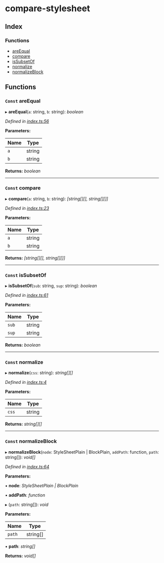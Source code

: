 
# compare-stylesheet

## Index

### Functions

* [areEqual](README.md#const-areequal)
* [compare](README.md#const-compare)
* [isSubsetOf](README.md#const-issubsetof)
* [normalize](README.md#const-normalize)
* [normalizeBlock](README.md#const-normalizeblock)

## Functions

### `Const` areEqual

▸ **areEqual**(`a`: string, `b`: string): *boolean*

*Defined in [index.ts:56](https://github.com/tbjgolden/compare-stylesheet/blob/f5a31c0/src/index.ts#L56)*

**Parameters:**

Name | Type |
------ | ------ |
`a` | string |
`b` | string |

**Returns:** *boolean*

___

### `Const` compare

▸ **compare**(`a`: string, `b`: string): *[string[][], string[][]]*

*Defined in [index.ts:23](https://github.com/tbjgolden/compare-stylesheet/blob/f5a31c0/src/index.ts#L23)*

**Parameters:**

Name | Type |
------ | ------ |
`a` | string |
`b` | string |

**Returns:** *[string[][], string[][]]*

___

### `Const` isSubsetOf

▸ **isSubsetOf**(`sub`: string, `sup`: string): *boolean*

*Defined in [index.ts:61](https://github.com/tbjgolden/compare-stylesheet/blob/f5a31c0/src/index.ts#L61)*

**Parameters:**

Name | Type |
------ | ------ |
`sub` | string |
`sup` | string |

**Returns:** *boolean*

___

### `Const` normalize

▸ **normalize**(`css`: string): *string[][]*

*Defined in [index.ts:4](https://github.com/tbjgolden/compare-stylesheet/blob/f5a31c0/src/index.ts#L4)*

**Parameters:**

Name | Type |
------ | ------ |
`css` | string |

**Returns:** *string[][]*

___

### `Const` normalizeBlock

▸ **normalizeBlock**(`node`: StyleSheetPlain | BlockPlain, `addPath`: function, `path`: string[]): *void[]*

*Defined in [index.ts:64](https://github.com/tbjgolden/compare-stylesheet/blob/f5a31c0/src/index.ts#L64)*

**Parameters:**

▪ **node**: *StyleSheetPlain | BlockPlain*

▪ **addPath**: *function*

▸ (`path`: string[]): *void*

**Parameters:**

Name | Type |
------ | ------ |
`path` | string[] |

▪ **path**: *string[]*

**Returns:** *void[]*
